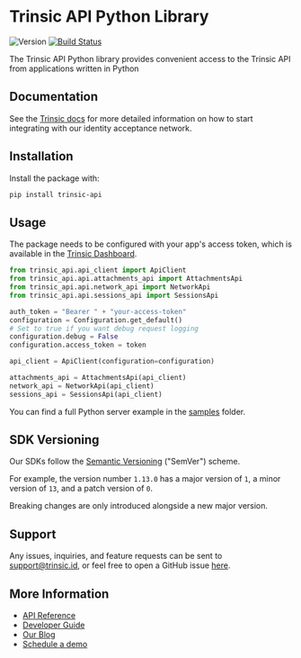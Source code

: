 # Trinsic API Python Library

![Version](https://img.shields.io/pypi/v/trinsic-api)
[![Build Status](https://github.com/trinsic-id/sdk/actions/workflows/api-python-release.yml/badge.svg)](https://github.com/trinsic-id/sdk/actions?query=branch%main)

The Trinsic API Python library provides convenient access to the Trinsic API from applications written in Python

## Documentation

See the [Trinsic docs](https://docs.trinsic.id/docs/) for more detailed information on how to start integrating with our identity acceptance network.

## Installation

Install the package with:

```sh
pip install trinsic-api
```

## Usage

The package needs to be configured with your app's access token, which is
available in the [Trinsic Dashboard](https://dashboard.trinsic.id).

```py
from trinsic_api.api_client import ApiClient
from trinsic_api.api.attachments_api import AttachmentsApi
from trinsic_api.api.network_api import NetworkApi
from trinsic_api.api.sessions_api import SessionsApi

auth_token = "Bearer " + "your-access-token"
configuration = Configuration.get_default()
# Set to true if you want debug request logging
configuration.debug = False
configuration.access_token = token

api_client = ApiClient(configuration=configuration)

attachments_api = AttachmentsApi(api_client)
network_api = NetworkApi(api_client)
sessions_api = SessionsApi(api_client)
```

You can find a full Python server example in the [samples](https://github.com/trinsic-id/sdk/tree/main/api-python/samples) folder.

## SDK Versioning

Our SDKs follow the [Semantic Versioning](https://semver.org) ("SemVer") scheme. 

For example, the version number `1.13.0` has a major version of `1`, a minor version of `13`, and a patch version of `0`.

Breaking changes are only introduced alongside a new major version.

## Support

Any issues, inquiries, and feature requests can be sent to [support@trinsic.id](mailto:support@trinsic.id), or feel free to open a GitHub issue [here](https://github.com/trinsic-id/sdk/issues).

## More Information

- [API Reference](https://docs.trinsic.id/reference)
- [Developer Guide](https://docs.trinsic.id/docs/developer-tools)
- [Our Blog](https://trinsic.id/blog/)
- [Schedule a demo](https://trinsic.id/contact/)
